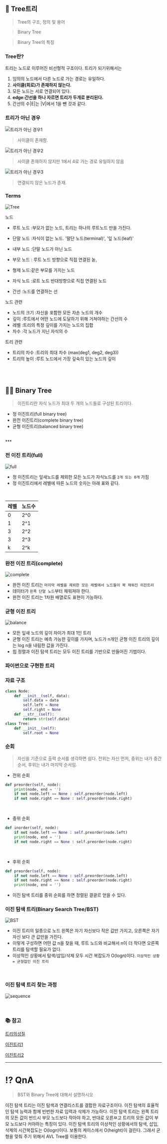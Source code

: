 ## 🌳 Tree트리
> Tree의 구조, 정의 및 용어

> Binary Tree

> Binary Tree의 특징

### Tree란?
트리는 노드로 이루어진 비선형적 구조이다.
트리가 되기위해서는 

1. 임의의 노드에서 다른 노드로 가는 경로는 유일하다.
2. __사이클(회로)가 존재하지 않는다.__
3. 모든 노드는 서로 연결되어 있다.
4. __edge:간선을 하나 자르면 트리가 두개로 분리된다.__
5. 간선의 수|E|는 |V|에서 1을 뺀 것과 같다.

### 트리가 아닌 경우
![트리가 아닌 경우1](img/notTree1.png)

> 사이클이 존재함.

![트리가 아닌 경우2](img/notTree2.png)

> 사이클 존재하지 않지만 1에서 4로 가는 경로 유일하지 않음

![트리가 아닌 경우3](img/notTree3.png)

> 연결되지 않은 노드가 존재.

### Terms
![Tree](img/treeArchitecture.png)

노드
- 루트 노드 :부모가 없는 노드, 트리는 하나의 루트노드 만을 가진다.
- 단말 노드 :자식이 없는 노드. '말단 노드(terminal)', '잎 노드(leaf)'
- 내부 노드 :단말 노드가 아닌 노드
- 부모 노드 : 루트 노드 방향으로 직접 연결된 녿,
- 형제 노드:같은 부모를 가지는 노드
- 자식 노드 :로트 노드 반대방향으로 직접 연결된 노드

- 간선 :노드를 연결하는 선


노드 관련 
- 노드의 크기 :자신을 포함한 모든 자손 노드의 개수
- 깊이 :루트에서 어떤 노드에 도달하기 위해 거쳐야하는 간선의 수
- 레벨 :트리의 특정 깊이를 가지는 노드의 집합
- 차수 :각 노드가 지닌 자식의 수

트리 관련
- 트리의 차수 :트리의 최대 차수 (max(deg1, deg2, deg3))
- 트리의 높이 :루트 노드에서 가장 깊숙히 있는 노드의 깊이
<br><br><br><br>
## 🌲🌲 Binary Tree
> 이진트리란 자식 노드가 최대 두 개의 노드들로 구성된 트리이다.
- 정 이진트리(full binary tree)
- 완전 이진트리(complete binary tree)
- 균형 이진트리(balanced binary tree)
<br>
***
<br>

### 전 이진 트리(full)
![full](img/fullBT.png)
- 정 이진트리는 잎새노드를 제외한 모든 노드가 자식노드를 `2개 또는 0개` 가짐
- 정 이진트리에서 레벨에 따른 노드의 숫자는 아래 표와 같다.
<br>


|레벨|노드수|
|--|-----|
|0|2^0|
|1|2^1|
|3|2^2|
|3|2^3|
|k|2^k|

### 완전 이진 트리(complete)
![complete](img/completeBT.png)
- 완전 이진 트리는 `마지막 레벨을 제외한 모든 레벨에서 노드들이 꽉 채워진 이진트리`
- 데이터가 `왼쪽 단말 노드`부터 채워져야 한다.
- 완전 이진 트리는 1차원 배열로도 표현이 가능하다.

### 균형 이진 트리
![balance](img/balancedBT.png)
- 모든 잎새 노드의 깊이 차이가 최대 1인 트리
- 균형 이진 트리는 예측 가능한 깊이를 가지며, 노드가 n개인 균형 이진 트리의 깊이는 log n을 내림한 값을 가진다.
- 힙 정렬과 이진 탐색 트리는 모두 이진 트리를 기반으로 만들어진 기법이다.

### 파이썬으로 구현한 트리
### 자료 구조
```python
class Node:
    def __init__(self, data):
        self.data = data
        self.left = None
        self.right = None
    def __str__(self):
        return str(self.data)
class Tree:
    def __init__(self):
        self.root = None
```

### 순회
> 자신을 기준으로 출력 순서를 생각하면 쉽다. 전위는 자신 먼저, 중위는 내가 중간 순서, 후위는 내가 마지막 순서임.

- 전위 순회


```python
def preorder(self, node):
    print(node, end = '')
    if not node.left == None : self.preorder(node.left)
    if not node.right == None : self.preorder(node.right)
```
<br>

- 중위 순회

```python
def inorder(self, node):
    if not node.left == None : self.preorder(node.left)
    print(node, end = '')
    if not node.right == None : self.preorder(node.right)
```
<br>

- 후위 순회

```python
def preorder(self, node):
    if not node.left == None : self.preorder(node.left)
    if not node.right == None : self.preorder(node.right)
    print(node, end = '')
```
- 이진 탐색 트리를 중위 순회를 하면 정렬된 결괄르 얻을 수 있다.

### 이진 탐색 트리(Binary Search Tree/BST)
![BST](img/BST.png)
<br>
- 이진 트리의 일종으로 노드 왼쪽은 자기 자신보다 작은 값만 가지고, 오른쪽은 자기 자신 보다 큰 값만을 가진다.
- 이렇게 구성하면 어떤 값 n을 찾을 때, 루트 노드와 비교해서 n이 더 작다면 오른쪽 트리를 탐색할 필요가 없다.
- 이상적인 상황에서 탐색/삽입/삭제 모두 시간 복잡도가 O(logn)이다.
`이상적인 상황 = 균형잡인 이진 트리`
<br>

### 이진 탐색 트리 찾는 과정
![sequence](img/BstSeq.png)
<br><br><br>
### 📚 참고


[트리의성질](https://namu.wiki/w/%ED%8A%B8%EB%A6%AC(%EA%B7%B8%EB%9E%98%ED%94%84))
<br>

[이진트리1](https://smujihoon.tistory.com/153)
<br>

[이진트리2](https://ratsgo.github.io/data%20structure&algorithm/2017/10/21/tree/)

***
# ⁉️ QnA
> BST와 Binary Tree에 대해서 설명하시오

이진 탐색 트리는 이진 탐색과 연결리스트를 결합한 자료구조이다. 이진 탐색의 효율적인 탐색 능력과 함께 빈번한 자료 입력과 삭제가 가능하다. 이진 탐색 트리는 왼쪽 트리의 모든 값이 반드시 부모 노드보다 작아야 하고, 반대로 오른ㅉ고 트리의 모든 값이 부모 노드보다 커야하는 특징이 있다. 이진 탐색 트리의 이상적인 상황에서의 탐색, 삽입, 삭제의 시간복잡도는 O(logn)이다. 보통의 케이스에서 O(height)이 걸린다. 그래서 균형을 맞춰 주기 위해서 AVL Tree를 이용한다.

